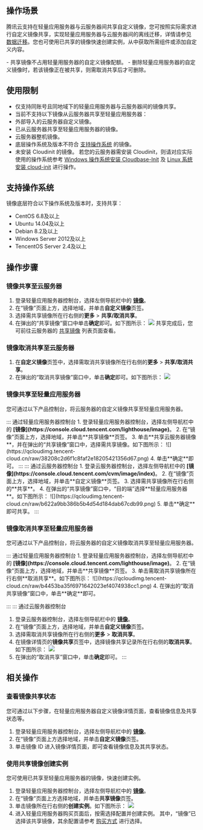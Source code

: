 ## 操作场景
腾讯云支持在轻量应用服务器与云服务器间共享自定义镜像，您可按照实际需求进行自定义镜像共享，实现轻量应用服务器与云服务器间的离线迁移，详情请参见 [数据迁移](https://cloud.tencent.com/document/product/1207/67361)。您也可使用已共享的镜像快速创建实例，从中获取所需组件或添加自定义内容。

<dx-alert infotype="explain" title="">
- 共享镜像不占用轻量用服务器的自定义镜像配额。
- 删除轻量应用服务器的自定义镜像时，若该镜像正在被共享，则需取消共享后才可删除。
</dx-alert>

## 使用限制
- 仅支持同账号且同地域下的轻量应用服务器与云服务器间的镜像共享。
- 当前不支持以下镜像从云服务器共享至轻量应用服务器：
 - 外部导入的云服务器自定义镜像。
 - 已从云服务器共享至轻量应用服务器的镜像。
 - 云服务器整机镜像。
 - 底层操作系统及版本不符合 [支持操作系统](#supportOS) 的镜像。
 - 未安装 Cloudinit 的镜像。
 若您的云服务器需安装 Cloudinit，则请对应实际使用的操作系统参考 [Windows 操作系统安装 Cloudbase-Init](https://cloud.tencent.com/document/product/213/30000) 及 [Linux 系统安装 cloud-init](https://cloud.tencent.com/document/product/213/12587) 进行操作。

## 支持操作系统[](id:supportOS)

镜像底层符合以下操作系统及版本时，支持共享：
- CentOS 6.8及以上
- Ubuntu 14.04及以上
- Debian 8.2及以上
- Windows Server 2012及以上
- TencentOS Server 2.4及以上

## 操作步骤

### 镜像共享至云服务器[](id:shareToCVM)
1. 登录轻量应用服务器控制台，选择左侧导航栏中的 <b>[镜像](https://console.cloud.tencent.com/lighthouse/image)</b>。
2. 在“镜像”页面上方，选择地域，并单击**自定义镜像**页签。
3. 选择需共享镜像所在行右侧的**更多** > **共享/取消共享**。
4. 在弹出的“共享镜像”窗口中单击**确定**即可。如下图所示：
![](https://qcloudimg.tencent-cloud.cn/raw/731c1b61d27be0fad1bf958fdef84c6d.png)
共享完成后，您可前往云服务器的 [共享镜像](https://console.cloud.tencent.com/cvm/image/index) 列表页面查看。


### 镜像取消共享至云服务器
1. 在**自定义镜像**页签中，选择需取消共享镜像所在行右侧的**更多** > **共享/取消共享**。
2. 在弹出的“取消共享镜像”窗口中，单击**确定**即可。如下图所示：
![](https://qcloudimg.tencent-cloud.cn/raw/a2c5b499d657fb1d76cb01577f170ca7.png)


### 镜像共享至轻量应用服务器[](id:shareToLH)

您可通过以下产品控制台，将云服务器的自定义镜像共享至轻量应用服务器。


<dx-tabs>
::: 通过轻量应用服务器控制台
1. 登录轻量应用服务器控制台，选择左侧导航栏中的 <b>[镜像](https://console.cloud.tencent.com/lighthouse/image)</b>。
2. 在“镜像”页面上方，选择地域，并单击**共享镜像**页签。
3. 单击**共享云服务器镜像**，并在弹出的“共享镜像”窗口中，选择需共享镜像。如下图所示：
![](https://qcloudimg.tencent-cloud.cn/raw/38208c2d6f1c8faf2e18205421356d67.png)
4. 单击**确定**即可。
:::
::: 通过云服务器控制台
1. 登录云服务器控制台，选择左侧导航栏中的 <b>[镜像](https://console.cloud.tencent.com/cvm/image/index)</b>。
2. 在“镜像”页面上方，选择地域，并单击**自定义镜像**页签。
3. 选择需共享镜像所在行右侧的**共享**。
4. 在弹出的“共享镜像”窗口中，“目的端”选择**轻量应用服务器**。如下图所示：
![](https://qcloudimg.tencent-cloud.cn/raw/b622a9bb386b5b4d54d184dab67cdb99.png)
5. 单击**确定**即可共享。
:::
</dx-tabs>

### 镜像取消共享至轻量应用服务器

您可通过以下产品控制台，将云服务器的自定义镜像取消共享至轻量应用服务器。

<dx-tabs>
::: 通过轻量应用服务器控制台
1. 登录轻量应用服务器控制台，选择左侧导航栏中的 <b>[镜像](https://console.cloud.tencent.com/lighthouse/image)</b>。
2. 在“镜像”页面上方，选择地域，并单击**共享镜像**页签。
3. 单击需取消共享镜像所在行右侧**取消共享**。如下图所示：
![](https://qcloudimg.tencent-cloud.cn/raw/b4453ba35f6971642023ef4074938cc1.png)
4. 在弹出的“取消共享镜像”窗口中，单击**确定**即可。

:::
::: 通过云服务器控制台
1. 登录云服务器控制台，选择左侧导航栏中的 <b>[镜像](https://console.cloud.tencent.com/cvm/image/index)</b>。
2. 在“镜像”页面上方，选择地域，并单击**自定义镜像**页签。
3. 选择需取消共享镜像所在行右侧的**更多** > **取消共享**。
4. 在镜像详情页的**镜像共享**页签中，选择镜像共享记录所在行右侧的**取消共享**。如下图所示：
![](https://qcloudimg.tencent-cloud.cn/raw/f7f02f7f2c87cd92cad750cf6f325101.png)
5. 在弹出的“取消共享”窗口中，单击**确定**即可。
:::
</dx-tabs>

## 相关操作

### 查看镜像共享状态
您可通过以下步骤，在轻量应用服务器自定义镜像详情页面，查看镜像信息及共享状态等。

1. 登录轻量应用服务器控制台，选择左侧导航栏中的 <b>[镜像](https://console.cloud.tencent.com/lighthouse/image)</b>。
2. 在“镜像”页面上方选择地域，并单击**自定义镜像**页签。
3. 单击镜像 ID 进入镜像详情页面，即可查看镜像信息及其共享状态。


### 使用共享镜像创建实例
您可使用已共享至轻量应用服务器的镜像，快速创建实例。

1. 登录轻量应用服务器控制台，选择左侧导航栏中的 <b>[镜像](https://console.cloud.tencent.com/lighthouse/image)</b>。
2. 在“镜像”页面上方选择地域，并单击**共享镜像**页签。
3. 单击镜像所在行右侧的**创建实例**。如下图所示：
![](https://qcloudimg.tencent-cloud.cn/raw/04884458995fdc4e6d30fda7b04b45ec.png)
4. 进入轻量应用服务器购买页面后，按需选择配置并创建实例。
其中，“镜像”已选择该共享镜像，其余配置请参考 [购买方式](https://cloud.tencent.com/document/product/1207/44580) 进行选择。


